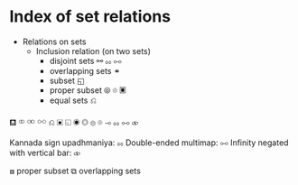 # Index of set relations

- Relations on sets
  - Inclusion relation (on two sets)
    - disjoint sets     ⚯ ೲ ⧟
    - overlapping sets  ⚭
    - subset            ◱
    - proper subset     ⦾ ⌾ ▣
    - equal sets        ⎌



⛾ ⚭ ⚮ ⚯ ⎌ 
▣ ◱ ◉ ◎ ⦾ ⌾
⊸ ೲ ⧟ ⧞

Kannada sign upadhmaniya: ೲ
Double-ended multimap: ⧟
Infinity negated with vertical bar: ⧞

⧇ proper subset
⧉ overlapping sets
